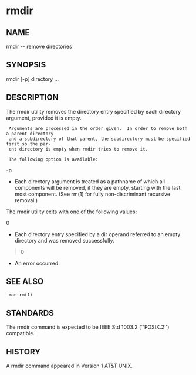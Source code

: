 # rmdir

## NAME

rmdir -- remove directories

## SYNOPSIS
     
rmdir [-p] directory ...

## DESCRIPTION
     
The rmdir utility removes the directory entry specified by each directory argument, provided it is empty.

     Arguments are processed in the order given.  In order to remove both a parent directory
     and a subdirectory of that parent, the subdirectory must be specified first so the par-
     ent directory is empty when rmdir tries to remove it.

     The following option is available:

 -p      
  + Each directory argument is treated as a pathname of which all components will be removed, if they are empty, starting with the last most component.  (See rm(1) for fully non-discriminant recursive removal.)

The rmdir utility exits with one of the following values:

 0       
  + Each directory entry specified by a dir operand referred to an empty directory and was removed successfully.

 >0      
  + An error occurred.

## SEE ALSO

```     
 man rm(1)
```

## STANDARDS
     
The rmdir command is expected to be IEEE Std 1003.2 (``POSIX.2'') compatible.

## HISTORY
     
A rmdir command appeared in Version 1 AT&T UNIX.

